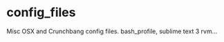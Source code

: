 config_files
============
Misc OSX and Crunchbang config files.
bash_profile, sublime text 3 rvm...
